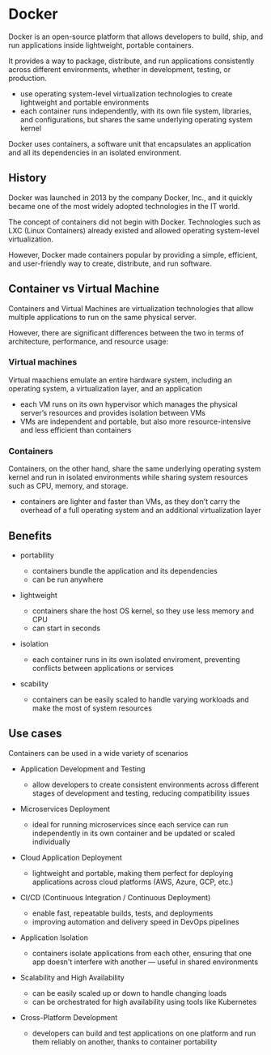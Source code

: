 # Docker

Docker is an open-source platform that allows developers to build, ship, and run applications inside lightweight, portable containers.

It provides a way to package, distribute, and run applications consistently across different environments, whether in development, testing, or production.

- use operating system-level virtualization technologies to create lightweight and portable environments
- each container runs independently, with its own file system, libraries, and configurations, but shares the same underlying operating system kernel

Docker uses containers, a software unit that encapsulates an application and all its dependencies in an isolated environment.

## History

Docker was launched in 2013 by the company Docker, Inc., and it quickly became one of the most widely adopted technologies in the IT world.

The concept of containers did not begin with Docker. Technologies such as LXC (Linux Containers) already existed and allowed operating system-level virtualization.

However, Docker made containers popular by providing a simple, efficient, and user-friendly way to create, distribute, and run software.

## Container vs Virtual Machine

Containers and Virtual Machines are virtualization technologies that allow multiple applications to run on the same physical server.

However, there are significant differences between the two in terms of architecture, performance, and resource usage:

### Virtual machines

Virtual maachiens emulate an entire hardware system, including an operating system, a virtualization layer, and an application

- each VM runs on its own hypervisor which manages the physical server’s resources and provides isolation between VMs
- VMs are independent and portable, but also more resource-intensive and less efficient than containers

### Containers

Containers, on the other hand, share the same underlying operating system kernel and run in isolated environments while sharing system resources such as CPU, memory, and storage.

- containers are lighter and faster than VMs, as they don’t carry the overhead of a full operating system and an additional virtualization layer

## Benefits

- portability

  - containers bundle the application and its dependencies
  - can be run anywhere

- lightweight

  - containers share the host OS kernel, so they use less memory and CPU
  - can start in seconds

- isolation

  - each container runs in its own isolated enviroment, preventing conflicts between applications or services

- scability

  - containers can be easily scaled to handle varying workloads and make the most of system resources

## Use cases

Containers can be used in a wide variety of scenarios

- Application Development and Testing

  - allow developers to create consistent environments across different stages of development and testing, reducing compatibility issues

- Microservices Deployment

  - ideal for running microservices since each service can run independently in its own container and be updated or scaled individually

- Cloud Application Deployment

  - lightweight and portable, making them perfect for deploying applications across cloud platforms (AWS, Azure, GCP, etc.)

- CI/CD (Continuous Integration / Continuous Deployment)

  - enable fast, repeatable builds, tests, and deployments
  - improving automation and delivery speed in DevOps pipelines

- Application Isolation

  - containers isolate applications from each other, ensuring that one app doesn't interfere with another — useful in shared environments

- Scalability and High Availability

  - can be easily scaled up or down to handle changing loads
  - can be orchestrated for high availability using tools like Kubernetes

- Cross-Platform Development
  - developers can build and test applications on one platform and run them reliably on another, thanks to container portability
